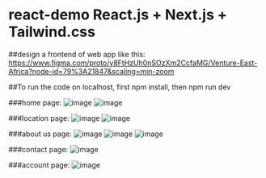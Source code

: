 # react-demo React.js + Next.js + Tailwind.css
##design a frontend of web app like this: https://www.figma.com/proto/y8FtHzUh0nSOzXm2CcfaMG/Venture-East-Africa?node-id=79%3A21847&scaling=min-zoom

##To run the code on localhost, first npm install, then npm run dev

###home page:
![image](https://user-images.githubusercontent.com/57214111/112427761-5a9d4880-8cf7-11eb-80b4-5627e07a5908.png)
![image](https://user-images.githubusercontent.com/57214111/112427784-638e1a00-8cf7-11eb-88bb-a4096c1fefe6.png)



###location page:
![image](https://user-images.githubusercontent.com/57214111/112427812-7274cc80-8cf7-11eb-8d98-2fa1cee8385c.png)
![image](https://user-images.githubusercontent.com/57214111/112427837-7bfe3480-8cf7-11eb-9177-4c9123c8002e.png)


###about us page:
![image](https://user-images.githubusercontent.com/57214111/112427871-8a4c5080-8cf7-11eb-9992-3f317f5daa89.png)
![image](https://user-images.githubusercontent.com/57214111/112427890-92a48b80-8cf7-11eb-828d-cdba9c135974.png)
![image](https://user-images.githubusercontent.com/57214111/112427901-9afcc680-8cf7-11eb-984c-7b7139dc0418.png)


###contact page:
![image](https://user-images.githubusercontent.com/57214111/112427929-a7811f00-8cf7-11eb-8a2d-2054148979c8.png)


###account page:
![image](https://user-images.githubusercontent.com/57214111/112427951-b1a31d80-8cf7-11eb-81bf-eddd4386341f.png)
